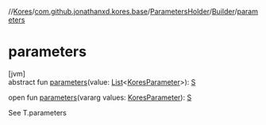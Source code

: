//[Kores](../../../../index.md)/[com.github.jonathanxd.kores.base](../../index.md)/[ParametersHolder](../index.md)/[Builder](index.md)/[parameters](parameters.md)

# parameters

[jvm]\
abstract fun [parameters](parameters.md)(value: [List](https://kotlinlang.org/api/latest/jvm/stdlib/kotlin.collections/-list/index.html)<[KoresParameter](../../-kores-parameter/index.md)>): [S](index.md)

open fun [parameters](parameters.md)(vararg values: [KoresParameter](../../-kores-parameter/index.md)): [S](index.md)

See T.parameters

